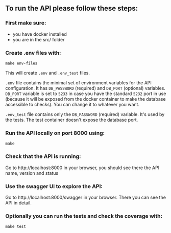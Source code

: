 ## To run the API please follow these steps:

### First make sure:
- you have docker installed
- you are in the src/ folder

### Create .env files with:

```
make env-files
```

This will create `.env` and `.env_test` files.

`.env` file contains the minimal set of environment variables for the API configuration. It has `DB_PASSWORD` (required) and `DB_PORT` (optional) variables. `DB_PORT` variable is set to `5233` in case you have the standard `5232` port in use (because it will be exposed from the docker container to make the database accessible to checks).
You can change it to whatever you want.

`.env_test` file contains only the `DB_PASSWORD` (required) variable. It's used by the tests. The test container doesn't expose the database port.

### Run the API locally on port 8000 using:

```
make
```

### Check that the API is running:

Go to http://localhost:8000 in your browser, you should see there the API name, version and status

### Use the swagger UI to explore the API:

Go to http://localhost:8000/swagger in your browser. There you can see the API in detail.

### Optionally you can run the tests and check the coverage with:

```
make test
```